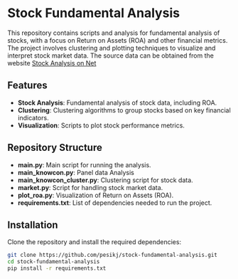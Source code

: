 # Stock Fundamental Analysis

This repository contains scripts and analysis for fundamental analysis of stocks, with a focus on Return on Assets (ROA) and other financial metrics. The project involves clustering and plotting techniques to visualize and interpret stock market data.
The source data can be obtained from the website [Stock Analysis on Net](https://www.stock-analysis-on.net/)

## Features

- **Stock Analysis**: Fundamental analysis of stock data, including ROA.
- **Clustering**: Clustering algorithms to group stocks based on key financial indicators.
- **Visualization**: Scripts to plot stock performance metrics.

## Repository Structure

- **main.py**: Main script for running the analysis.
- **main_knowcon.py**: Panel data Analysis
- **main_knowcon_cluster.py**: Clustering script for stock data.
- **market.py**: Script for handling stock market data.
- **plot_roa.py**: Visualization of Return on Assets (ROA).
- **requirements.txt**: List of dependencies needed to run the project.

## Installation

Clone the repository and install the required dependencies:

```bash
git clone https://github.com/pesikj/stock-fundamental-analysis.git
cd stock-fundamental-analysis
pip install -r requirements.txt
